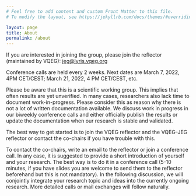 ```yaml
---
# Feel free to add content and custom Front Matter to this file.
# To modify the layout, see https://jekyllrb.com/docs/themes/#overriding-theme-defaults

layout: page
title: About
permalink: /about
---
```


If you are interested in joining the group, please join the reflector (maintained by VQEG): [jeg@lyris.vqeg.org](mailto:jeg@lyris.vqeg.org)

Conference calls are held every 2 weeks. Next dates are March 7, 2022, 4PM CET/CEST; March 21, 2022, 4 PM CET/CEST, etc.

Please be aware that this is a scientific working group. This implies that often results are yet unverified. In many cases, researchers also lack time to document work-in-progress. Please consider this as reason why there is not a lot of written documentation available. We discuss work in progress in our biweekly conference calls and either officially publish the results or update the documentation when our research is stable and validated.

The best way to get started is to join the VQEG reflector and the VQEG-JEG reflector or contact the co-chairs if you have trouble with this.

To contact the co-chairs, write an email to the reflector or join a conference call. In any case, it is suggested to provide a short introduction of yourself and your research. The best way is to do it in a conference call (5-10 minutes, if you have slides you are welcome to send them to the reflector beforehand but this is not mandatory). In the following discussion, we will conjointly integrate your research topic and ideas into the currently ongoing  research. More detailed calls or mail exchanges will follow naturally.

